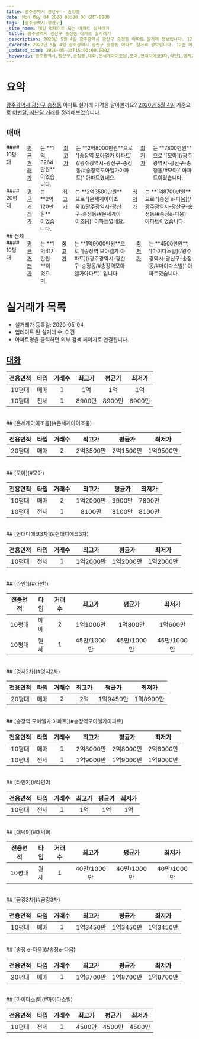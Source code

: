 ```yaml
---
title: 광주광역시 광산구 - 송정동
date: Mon May 04 2020 00:00:00 GMT+0900
tags: [광주광역시-광산구]
_site_name: 매일 업데이트 되는 아파트 실거래가
_title: 광주광역시 광산구 송정동 아파트 실거래가
_description: 2020년 5월 4일 광주광역시 광산구 송정동 아파트 실거래 정보입니다. 12건 아파트 정보가 있습니다.
_excerpt: 2020년 5월 4일 광주광역시 광산구 송정동 아파트 실거래 정보입니다. 12건 아파트 정보가 있습니다.
_updated_time: 2020-05-03T15:00:00.000Z
_keywords: 광주광역시,광산구,송정동,대화,온세계아이조움,모아,현대디에코3차,라인1,명지2차,송장역 모아엘가 아파트,라인2,대덕9,금강3차,송정 e-다움,마이다스빌
---
```





# 요약
<ins>광주광역시 광산구 송정동</ins> 아파트 실거래 가격을 알아볼까요? <ins>2020년 5월 4일</ins> 기준으로 <ins>이번달, 지난달 거래</ins>를 정리해보았습니다.

## 매매
<div class="container">
<div class="six columns" markdown="1">
#### 10평대
<ins>평균 거래가</ins>는 **1억3264만원**이었습니다. <ins>최고가</ins>는 **2억8000만원**으로 '[송장역 모아엘가 아파트](/광주광역시-광산구-송정동/#송장역모아엘가아파트)' 아파트였네요. <ins>최저가</ins>는 **7800만원**으로 '[모아](/광주광역시-광산구-송정동/#모아)' 아파트이었습니다.
</div>
<div class="six columns" markdown="1">
#### 20평대
<ins>평균 거래가</ins>는 **2억120만원**이었습니다. <ins>최고가</ins>는 **2억3500만원**으로 '[온세계아이조움](/광주광역시-광산구-송정동/#온세계아이조움)' 아파트였네요. <ins>최저가</ins>는 **1억8700만원**으로 '[송정 e-다움](/광주광역시-광산구-송정동/#송정e-다움)' 아파트이었습니다.
</div>
</div>
## 전세
<div class="container">
<div class="twelve columns" markdown="1">
#### 10평대
<ins>평균 거래가</ins>는 **1억417만원**이었으며, <ins>최고가</ins>는 **1억9000만원**으로 '[송장역 모아엘가 아파트](/광주광역시-광산구-송정동/#송장역모아엘가아파트)' 입니다. <ins>최저가</ins>는 **4500만원**, '[마이다스빌](/광주광역시-광산구-송정동/#마이다스빌)' 아파트였습니다.
</div>
</div>



# 실거래가 목록
- 실거래가 등록일: 2020-05-04
- 업데이트 된 실거래 수: 0 건
- 아파트명을 클릭하면 외부 검색 페이지로 연결됩니다.

## [대화](#대화)

|전용면적|타입|거래수|최고가|평균가|최저가|
|:---:|:---:|:---:|:---:|:---:|:---:|
|10평대|<span class="deal-type-1">매매</span>|1|1억|1억|1억|
|10평대|<span class="deal-type-2">전세</span>|1|8900만|8900만|8900만|

<br/>
## [온세계아이조움](#온세계아이조움)

|전용면적|타입|거래수|최고가|평균가|최저가|
|:---:|:---:|:---:|:---:|:---:|:---:|
|20평대|<span class="deal-type-1">매매</span>|2|2억3500만|2억1500만|1억9500만|

<br/>
## [모아](#모아)

|전용면적|타입|거래수|최고가|평균가|최저가|
|:---:|:---:|:---:|:---:|:---:|:---:|
|10평대|<span class="deal-type-1">매매</span>|2|1억2000만|9900만|7800만|
|10평대|<span class="deal-type-2">전세</span>|1|8100만|8100만|8100만|

<br/>
## [현대디에코3차](#현대디에코3차)

|전용면적|타입|거래수|최고가|평균가|최저가|
|:---:|:---:|:---:|:---:|:---:|:---:|
|10평대|<span class="deal-type-2">전세</span>|1|1억2000만|1억2000만|1억2000만|

<br/>
## [라인1](#라인1)

|전용면적|타입|거래수|최고가|평균가|최저가|
|:---:|:---:|:---:|:---:|:---:|:---:|
|10평대|<span class="deal-type-1">매매</span>|2|1억1000만|1억800만|1억600만|
|10평대|<span class="deal-type-3">월세</span>|1|45만/1000만|45만/1000만|45만/1000만|

<br/>
## [명지2차](#명지2차)

|전용면적|타입|거래수|최고가|평균가|최저가|
|:---:|:---:|:---:|:---:|:---:|:---:|
|20평대|<span class="deal-type-1">매매</span>|2|2억|1억9450만|1억8900만|

<br/>
## [송장역 모아엘가 아파트](#송장역모아엘가아파트)

|전용면적|타입|거래수|최고가|평균가|최저가|
|:---:|:---:|:---:|:---:|:---:|:---:|
|10평대|<span class="deal-type-1">매매</span>|1|2억8000만|2억8000만|2억8000만|
|10평대|<span class="deal-type-2">전세</span>|1|1억9000만|1억9000만|1억9000만|

<br/>
## [라인2](#라인2)

|전용면적|타입|거래수|최고가|평균가|최저가|
|:---:|:---:|:---:|:---:|:---:|:---:|
|10평대|<span class="deal-type-2">전세</span>|1|1억|1억|1억|

<br/>
## [대덕9](#대덕9)

|전용면적|타입|거래수|최고가|평균가|최저가|
|:---:|:---:|:---:|:---:|:---:|:---:|
|10평대|<span class="deal-type-3">월세</span>|1|40만/1000만|40만/1000만|40만/1000만|

<br/>
## [금강3차](#금강3차)

|전용면적|타입|거래수|최고가|평균가|최저가|
|:---:|:---:|:---:|:---:|:---:|:---:|
|10평대|<span class="deal-type-1">매매</span>|1|1억3450만|1억3450만|1억3450만|

<br/>
## [송정 e-다움](#송정e-다움)

|전용면적|타입|거래수|최고가|평균가|최저가|
|:---:|:---:|:---:|:---:|:---:|:---:|
|20평대|<span class="deal-type-1">매매</span>|1|1억8700만|1억8700만|1억8700만|

<br/>
## [마이다스빌](#마이다스빌)

|전용면적|타입|거래수|최고가|평균가|최저가|
|:---:|:---:|:---:|:---:|:---:|:---:|
|10평대|<span class="deal-type-2">전세</span>|1|4500만|4500만|4500만|

<br/>



